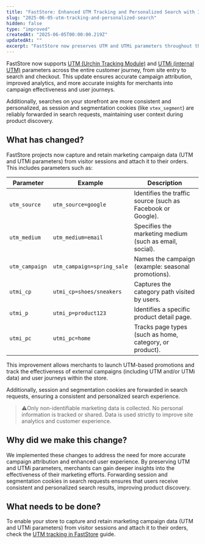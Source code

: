 ```yaml
---
title: "FastStore: Enhanced UTM Tracking and Personalized Search with Improved Data Capture"
slug: "2025-06-05-utm-tracking-and-personalized-search"
hidden: false
type: "improved"
createdAt: "2025-06-05T00:00:00.219Z"
updatedAt: ""
excerpt: "FastStore now preserves UTM and UTMi parameters throughout the customer journey, improving campaign attribution and analytics."
---
```


FastStore now supports [UTM (Urchin Tracking Module)](https://help.vtex.com/en/tutorial/what-are-utm-source-utm-campaign-and-utm-medium--2wTz7QJ8KUG6skGAoAQuii) and [UTMi (internal UTM)](https://help.vtex.com/en/tutorial/what-are-the-internal-utms--5Pvo8ufYWs00AUeCCEY68a) parameters across the entire customer journey, from site entry to search and checkout. This update ensures accurate campaign attribution, improved analytics, and more accurate insights for merchants into campaign effectiveness and user journeys.

Additionally, searches on your storefront are more consistent and personalized, as session and segmentation cookies (like `vtex_segment`) are reliably forwarded in search requests, maintaining user context during product discovery.

## What has changed?

FastStore projects now capture and retain marketing campaign data (UTM and UTMi parameters) from visitor sessions and attach it to their orders. This includes parameters such as:

| Parameter       | Example                          | Description |
|----------------|----------------------------------|---------|
| `utm_source`   | `utm_source=google`           | Identifies the traffic source (such as Facebook or Google). |
| `utm_medium`   | `utm_medium=email`              | Specifies the marketing medium (such as email, social). |
| `utm_campaign` | `utm_campaign=spring_sale`      | Names the campaign (example: seasonal promotions). |
| `utmi_cp`      | `utmi_cp=shoes/sneakers`        | Captures the category path visited by users. |
| `utmi_p`       | `utmi_p=product123`             | Identifies a specific product detail page. |
| `utmi_pc`      | `utmi_pc=home`                  | Tracks page types (such as home, category, or product). |

This improvement allows merchants to launch UTM-based promotions and track the effectiveness of external campaigns (including UTM and/or UTMi data) and user journeys within the store.

Additionally, session and segmentation cookies are forwarded in search requests, ensuring a consistent and personalized search experience.

> ⚠️Only non-identifiable marketing data is collected. No personal information is tracked or shared. Data is used strictly to improve site analytics and customer experience.

## Why did we make this change?

We implemented these changes to address the need for more accurate campaign attribution and enhanced user experience. By preserving UTM and UTMi parameters, merchants can gain deeper insights into the effectiveness of their marketing efforts. Forwarding session and segmentation cookies in search requests ensures that users receive consistent and personalized search results, improving product discovery.

## What needs to be done?

To enable your store to capture and retain marketing campaign data (UTM and UTMi parameters) from visitor sessions and attach it to their orders, check the [UTM tracking in FastStore](https://developers.vtex.com/docs/guides/faststore/seo-validating-utm-tracking-in-faststore) guide.
